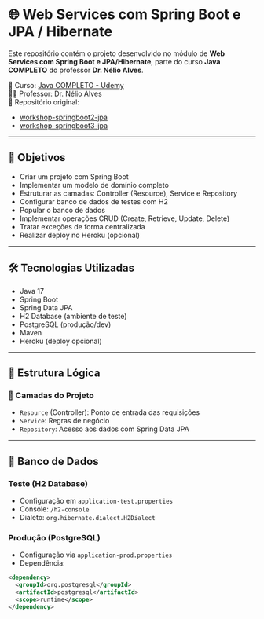 # 🌐 Web Services com Spring Boot e JPA / Hibernate

Este repositório contém o projeto desenvolvido no módulo de **Web Services com Spring Boot e JPA/Hibernate**, parte do curso **Java COMPLETO** do professor **Dr. Nélio Alves**.

🔗 Curso: [Java COMPLETO - Udemy](https://www.udemy.com/course/java-curso-completo/)  
👨‍🏫 Professor: Dr. Nélio Alves  
📁 Repositório original:  
- [workshop-springboot2-jpa](https://github.com/acenelio/workshop-springboot2-jpa)  
- [workshop-springboot3-jpa](https://github.com/acenelio/workshop-springboot3-jpa)

---

## 🎯 Objetivos

- Criar um projeto com Spring Boot
- Implementar um modelo de domínio completo
- Estruturar as camadas: Controller (Resource), Service e Repository
- Configurar banco de dados de testes com H2
- Popular o banco de dados
- Implementar operações CRUD (Create, Retrieve, Update, Delete)
- Tratar exceções de forma centralizada
- Realizar deploy no Heroku (opcional)

---

## 🛠️ Tecnologias Utilizadas

- Java 17
- Spring Boot
- Spring Data JPA
- H2 Database (ambiente de teste)
- PostgreSQL (produção/dev)
- Maven
- Heroku (deploy opcional)

---

## 🧱 Estrutura Lógica

### 🔹 Camadas do Projeto

- `Resource` (Controller): Ponto de entrada das requisições
- `Service`: Regras de negócio
- `Repository`: Acesso aos dados com Spring Data JPA

---

## 💾 Banco de Dados

### Teste (H2 Database)

- Configuração em `application-test.properties`
- Console: `/h2-console`
- Dialeto: `org.hibernate.dialect.H2Dialect`

### Produção (PostgreSQL)

- Configuração via `application-prod.properties`
- Dependência:
```xml
<dependency>
  <groupId>org.postgresql</groupId>
  <artifactId>postgresql</artifactId>
  <scope>runtime</scope>
</dependency>
